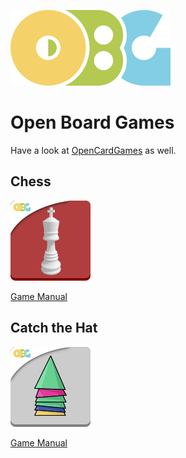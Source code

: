 ![](./logo_OBG.png)

# Open Board Games

Have a look at [OpenCardGames](https://github.com/gembutterfly/OpenBoardGames) as well.

## Chess

![](./Chess/logo_chess_OBG.png)

[Game Manual](./Chess/README_-_Chess.md)

## Catch the Hat

![](./Catch_the_Hat/logo_catch_the_hat_OBG.png)

[Game Manual](./Catch_the_Hat/README_-_Catch_the_Hat.md)
